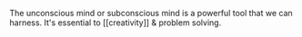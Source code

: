 ---
---

The unconscious mind or subconscious mind is a powerful tool that we can harness. It's essential to [[creativity]] & problem solving.

